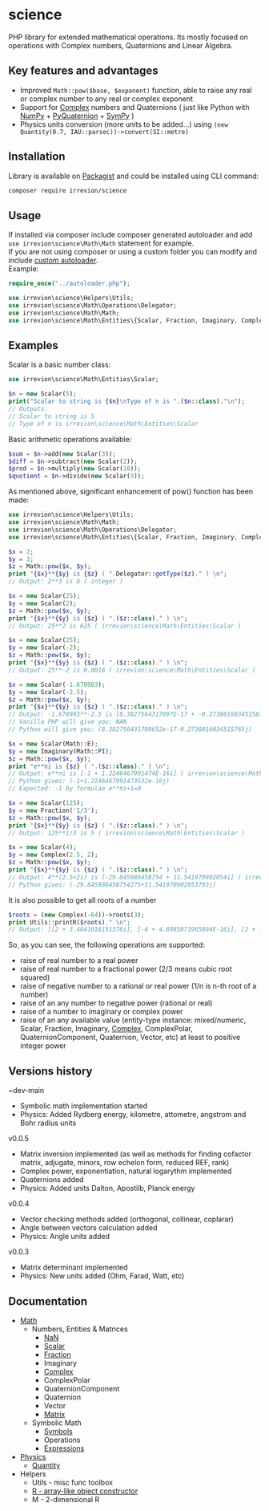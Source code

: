 # science
PHP library for extended mathematical operations. Its mostly focused on operations with Complex numbers, Quaternions and Linear Algebra.

## Key features and advantages
- Improved `Math::pow($base, $exponent)` function, able to raise any real or complex number to any real or complex exponent
- Support for [Complex](docs/Math/Entities/Complex.md) numbers and Quaternions ( just like Python with [NumPy](https://numpy.org/) + [PyQuaternion](http://kieranwynn.github.io/pyquaternion/) + [SymPy](https://www.sympy.org/) )
- Physics units conversion (more units to be added...) using `(new Quantity(0.7, IAU::parsec))->convert(SI::metre)`

## Installation
Library is available on [Packagist](https://packagist.org/packages/irrevion/science) and could be installed using CLI command:
```bash
composer require irrevion/science
```

## Usage
If installed via composer include composer generated autoloader and add `use irrevion\science\Math\Math` statement for example.  
If you are not using composer or using a custom folder you can modify and include [custom autoloader](https://github.com/irrevion/science/blob/main/dev/autoloader.php).  
Example:
```php
require_once("../autoloader.php");

use irrevion\science\Helpers\Utils;
use irrevion\science\Math\Operations\Delegator;
use irrevion\science\Math\Math;
use irrevion\science\Math\Entities\{Scalar, Fraction, Imaginary, Complex};
```

## Examples
Scalar is a basic number class:
```php
use irrevion\science\Math\Entities\Scalar;

$n = new Scalar(5);
print("Scalar to string is {$n}\nType of n is ".($n::class)."\n");
// Outputs:
// Scalar to string is 5
// Type of n is irrevion\science\Math\Entities\Scalar
```
Basic arithmetic operations available:
```php
$sum = $n->add(new Scalar(3));
$diff = $n->subtract(new Scalar(2));
$prod = $n->multiply(new Scalar(10));
$quotient = $n->divide(new Scalar(3));
```
As mentioned above, significant enhancement of pow() function has been made:
```php
use irrevion\science\Helpers\Utils;
use irrevion\science\Math\Math;
use irrevion\science\Math\Operations\Delegator;
use irrevion\science\Math\Entities\{Scalar, Fraction, Imaginary, Complex};

$x = 2;
$y = 3;
$z = Math::pow($x, $y);
print "{$x}**{$y} is {$z} ( ".Delegator::getType($z)." ) \n";
// Output: 2**3 is 8 ( integer )

$x = new Scalar(25);
$y = new Scalar(2);
$z = Math::pow($x, $y);
print "{$x}**{$y} is {$z} ( ".($z::class)." ) \n";
// Output: 25**2 is 625 ( irrevion\science\Math\Entities\Scalar )

$x = new Scalar(25);
$y = new Scalar(-2);
$z = Math::pow($x, $y);
print "{$x}**{$y} is {$z} ( ".($z::class)." ) \n";
// Output: 25**-2 is 0.0016 ( irrevion\science\Math\Entities\Scalar )

$x = new Scalar(-1.678903);
$y = new Scalar(-2.5);
$z = Math::pow($x, $y);
print "{$x}**{$y} is {$z} ( ".($z::class)." ) \n";
// Output: -1.678903**-2.5 is [8.3827564317097E-17 + -0.27380160345158i] ( irrevion\science\Math\Entities\Complex )
// Vanilla PHP will give you: NAN
// Python will give you: (8.382756431709652e-17-0.2738016034515765j)

$x = new Scalar(Math::E);
$y = new Imaginary(Math::PI);
$z = Math::pow($x, $y);
print "e**πi is {$z} ( ".($z::class)." ) \n";
// Output: e**πi is [-1 + 1.2246467991474E-16i] ( irrevion\science\Math\Entities\Complex )
// Python gives: (-1+1.2246467991473532e-16j)
// Expected: -1 by formulae e**πi+1=0

$x = new Scalar(125);
$y = new Fraction('1/3');
$z = Math::pow($x, $y);
print "{$x}**{$y} is {$z} ( ".($z::class)." ) \n";
// Output: 125**1/3 is 5 ( irrevion\science\Math\Entities\Scalar )

$x = new Scalar(4);
$y = new Complex(2.5, 2);
$z = Math::pow($x, $y);
print "{$x}**{$y} is {$z} ( ".($z::class)." ) \n";
// Output: 4**(2.5+2i) is [-29.845986458754 + 11.541970902054i] ( irrevion\science\Math\Entities\Complex )
// Python gives: (-29.845986458754275+11.541970902053793j)
```
It is also possible to get all roots of a number
```php
$roots = (new Complex(-64))->roots(3);
print Utils::printR($roots)." \n";
// Output: [[2 + 3.4641016151378i], [-4 + 4.8985871965894E-16i], [2 + -3.4641016151378i]]
```
So, as you can see, the following operations are supported:
- raise of real number to a real power
- raise of real number to a fractional power (2/3 means cubic root squared)
- raise of negative number to a rational or real power (1/n is n-th root of a number)
- raise of an any number to negative power (rational or real)
- raise of a number to imaginary or complex power
- raise of an any available value (entity-type instance: mixed/numeric, Scalar, Fraction, Imaginary, [Complex](docs/Math/Entities/Complex.md), ComplexPolar, QuaternionComponent, Quaternion, Vector, etc) at least to positive integer power

## Versions history

~dev-main
- Symbolic math implementation started
- Physics: Added Rydberg energy, kilometre, attometre, angstrom and Bohr radius units

v0.0.5
- Matrix inversion implemented (as well as methods for finding cofactor matrix, adjugate, minors, row echelon form, reduced REF, rank)
- Complex power, exponentiation, natural logarythm implemented
- Quaternions added
- Physics: Added units Dalton, Apostilb, Planck energy

v0.0.4
- Vector checking methods added (orthogonal, collinear, coplarar)
- Angle between vectors calculation added
- Physics: Angle units added

v0.0.3
- Matrix determinant implemented
- Physics: New units added (Ohm, Farad, Watt, etc)


## Documentation

- [Math](docs/Math/Math.md)
	- Numbers, Entities & Matrices
		- [NaN](docs/Math/Entities/NaN.md)
		- [Scalar](docs/Math/Entities/Scalar.md)
		- [Fraction](docs/Math/Entities/Fraction.md)
		- Imaginary
		- [Complex](docs/Math/Entities/Complex.md)
		- ComplexPolar
		- QuaternionComponent
		- Quaternion
		- Vector
		- [Matrix](docs/Math/Transformations/Matrix.md)
	- Symbolic Math
		- [Symbols](docs/Math/Symbols/Symbols.md)
		- Operations
		- [Expressions](docs/Math/Symbols/Expressions.md)
- [Physics](docs/Physics/Physics.md)
	- [Quantity](docs/Physics/Entities/Quantity.md)
- Helpers
	- Utils - misc func toolbox
	- [R - array-like object constructor](docs/Helpers/R.md)
	- M - 2-dimensional R
